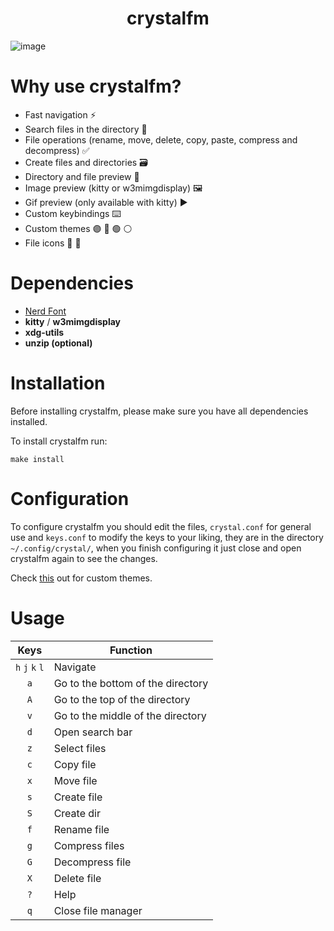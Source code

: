 <h1 align=center>crystalfm</h1>

![image](https://github.com/joang29/crystalfm/assets/85022759/2f559065-a17a-4a68-a333-2ce399b81d19)

# Why use crystalfm?

- Fast navigation ⚡
- Search files in the directory 🔎
- File operations (rename, move, delete, copy, paste, compress and decompress) ✅
- Create files and directories 🗃️
- Directory and file preview 📁
- Image preview (kitty or w3mimgdisplay) 🖼️
- Gif preview (only available with kitty) ▶️
- Custom keybindings ⌨️
- Custom themes 🟣 🔵 🟢 ⚪
- File icons 🔲 🔳

# Dependencies
- [Nerd Font](https://github.com/ryanoasis/nerd-fonts/tree/master/patched-fonts/Iosevka)
- **kitty** / **w3mimgdisplay**
- **xdg-utils**
- **unzip (optional)**

# Installation
Before installing crystalfm, please make sure you have all dependencies installed.

To install crystalfm run:
```
make install
```

# Configuration

To configure crystalfm you should edit the files, ``crystal.conf`` for general use and ``keys.conf`` to modify the keys to your liking, they are in the directory ``~/.config/crystal/``, when you finish configuring it just close and open crystalfm again to see the changes.

Check [this](https://github.com/joang29/crystalfm/tree/main/crystal/themes) out for custom themes.

# Usage
|               Keys               | Function                                                  |
|:--------------------------------:|-----------------------------------------------------------|
|          `h` `j` `k` `l`         | Navigate                                                  |
|                `a`               | Go to the bottom of the directory                         |
|                `A`               | Go to the top of the directory                            |
|                `v`               | Go to the middle of the directory                         |
|                `d`               | Open search bar                                           |
|                `z`               | Select files                                              |
|                `c`               | Copy file                                                 |
|                `x`               | Move file                                                 |
|                `s`               | Create file                                               |
|                `S`               | Create dir                                                |
|                `f`               | Rename file                                               |
|                `g`               | Compress files                                            |
|                `G`               | Decompress file                                           |
|                `X`               | Delete file                                               |
|                `?`               | Help                                                      |
|                `q`               | Close file manager                                        |
